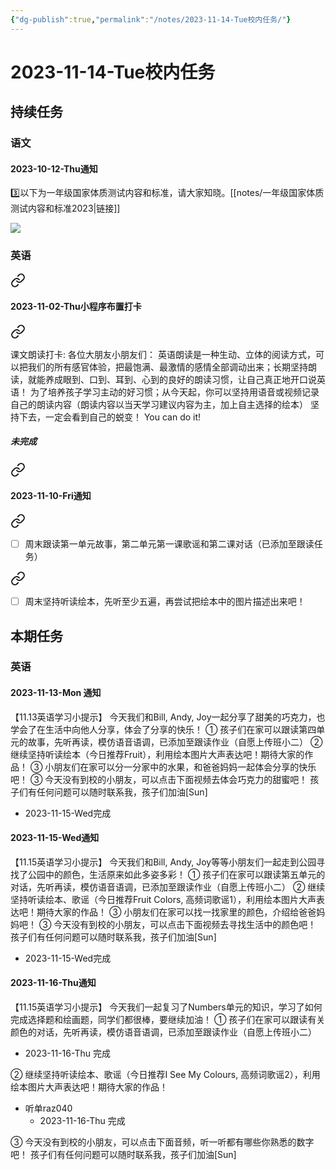 ```yaml
---
{"dg-publish":true,"permalink":"/notes/2023-11-14-Tue校内任务/"}
---
```



# 2023-11-14-Tue校内任务
## 持续任务
### 语文
#### 2023-10-12-Thu通知

<div class="transclusion internal-embed is-loaded"><div class="markdown-embed">



3️⃣以下为一年级国家体质测试内容和标准，请大家知晓。[[notes/一年级国家体质测试内容和标准2023\|链接]] 

</div></div>

![](https://i.postimg.cc/MHzsR1hz/mmexport1697117476792.jpg)
### 英语

<div class="transclusion internal-embed is-loaded"><a class="markdown-embed-link" href="/notes/202310311910/#767ee4" aria-label="Open link"><svg xmlns="http://www.w3.org/2000/svg" width="24" height="24" viewBox="0 0 24 24" fill="none" stroke="currentColor" stroke-width="2" stroke-linecap="round" stroke-linejoin="round" class="svg-icon lucide-link"><path d="M10 13a5 5 0 0 0 7.54.54l3-3a5 5 0 0 0-7.07-7.07l-1.72 1.71"></path><path d="M14 11a5 5 0 0 0-7.54-.54l-3 3a5 5 0 0 0 7.07 7.07l1.71-1.71"></path></svg></a><div class="markdown-embed">



#### 2023-11-02-Thu小程序布置打卡

</div></div>


<div class="transclusion internal-embed is-loaded"><a class="markdown-embed-link" href="/notes/202310311910/#8eadcc" aria-label="Open link"><svg xmlns="http://www.w3.org/2000/svg" width="24" height="24" viewBox="0 0 24 24" fill="none" stroke="currentColor" stroke-width="2" stroke-linecap="round" stroke-linejoin="round" class="svg-icon lucide-link"><path d="M10 13a5 5 0 0 0 7.54.54l3-3a5 5 0 0 0-7.07-7.07l-1.72 1.71"></path><path d="M14 11a5 5 0 0 0-7.54-.54l-3 3a5 5 0 0 0 7.07 7.07l1.71-1.71"></path></svg></a><div class="markdown-embed">



课文朗读打卡:
各位大朋友小朋友们：
      英语朗读是一种生动、立体的阅读方式，可以把我们的所有感官体验，把最饱满、最激情的感情全部调动出来；长期坚持朗读，就能养成眼到、口到、耳到、心到的良好的朗读习惯，让自己真正地开口说英语！
为了培养孩子学习主动的好习惯；从今天起，你可以坚持用语音或视频记录自己的朗读内容（朗读内容以当天学习建议内容为主，加上自主选择的绘本）
坚持下去，一定会看到自己的蜕变！
You can do it! 

</div></div>

##### 未完成

<div class="transclusion internal-embed is-loaded"><a class="markdown-embed-link" href="/notes/202311071459/#8344f8" aria-label="Open link"><svg xmlns="http://www.w3.org/2000/svg" width="24" height="24" viewBox="0 0 24 24" fill="none" stroke="currentColor" stroke-width="2" stroke-linecap="round" stroke-linejoin="round" class="svg-icon lucide-link"><path d="M10 13a5 5 0 0 0 7.54.54l3-3a5 5 0 0 0-7.07-7.07l-1.72 1.71"></path><path d="M14 11a5 5 0 0 0-7.54-.54l-3 3a5 5 0 0 0 7.07 7.07l1.71-1.71"></path></svg></a><div class="markdown-embed">



#### 2023-11-10-Fri通知

</div></div>


<div class="transclusion internal-embed is-loaded"><a class="markdown-embed-link" href="/notes/202311071459/#ee26ea" aria-label="Open link"><svg xmlns="http://www.w3.org/2000/svg" width="24" height="24" viewBox="0 0 24 24" fill="none" stroke="currentColor" stroke-width="2" stroke-linecap="round" stroke-linejoin="round" class="svg-icon lucide-link"><path d="M10 13a5 5 0 0 0 7.54.54l3-3a5 5 0 0 0-7.07-7.07l-1.72 1.71"></path><path d="M14 11a5 5 0 0 0-7.54-.54l-3 3a5 5 0 0 0 7.07 7.07l1.71-1.71"></path></svg></a><div class="markdown-embed">



- [ ] 周末跟读第一单元故事，第二单元第一课歌谣和第二课对话（已添加至跟读任务） 

</div></div>


<div class="transclusion internal-embed is-loaded"><a class="markdown-embed-link" href="/notes/202311071459/#ff8451" aria-label="Open link"><svg xmlns="http://www.w3.org/2000/svg" width="24" height="24" viewBox="0 0 24 24" fill="none" stroke="currentColor" stroke-width="2" stroke-linecap="round" stroke-linejoin="round" class="svg-icon lucide-link"><path d="M10 13a5 5 0 0 0 7.54.54l3-3a5 5 0 0 0-7.07-7.07l-1.72 1.71"></path><path d="M14 11a5 5 0 0 0-7.54-.54l-3 3a5 5 0 0 0 7.07 7.07l1.71-1.71"></path></svg></a><div class="markdown-embed">



- [ ] 周末坚持听读绘本，先听至少五遍，再尝试把绘本中的图片描述出来吧！ 

</div></div>


## 本期任务
### 英语
#### 2023-11-13-Mon 通知
【11.13英语学习小提示】
今天我们和Bill, Andy, Joy一起分享了甜美的巧克力，也学会了在生活中向他人分享，体会了分享的快乐！
① 孩子们在家可以跟读第四单元的故事，先听再读，模仿语音语调，已添加至跟读作业（自愿上传班小二）
② 继续坚持听读绘本（今日推荐Fruit），利用绘本图片大声表达吧！期待大家的作品！
③ 小朋友们在家可以分一分家中的水果，和爸爸妈妈一起体会分享的快乐吧！
③ 今天没有到校的小朋友，可以点击下面视频去体会巧克力的甜蜜吧！
孩子们有任何问题可以随时联系我，孩子们加油[Sun]
- 2023-11-15-Wed完成
#### 2023-11-15-Wed通知
【11.15英语学习小提示】
今天我们和Bill, Andy, Joy等等小朋友们一起走到公园寻找了公园中的颜色，生活原来如此多姿多彩！
① 孩子们在家可以跟读第五单元的对话，先听再读，模仿语音语调，已添加至跟读作业（自愿上传班小二）
② 继续坚持听读绘本、歌谣（今日推荐Fruit Colors, 高频词歌谣1），利用绘本图片大声表达吧！期待大家的作品！
③ 小朋友们在家可以找一找家里的颜色，介绍给爸爸妈妈吧！
③ 今天没有到校的小朋友，可以点击下面视频去寻找生活中的颜色吧！
孩子们有任何问题可以随时联系我，孩子们加油[Sun]
- 2023-11-15-Wed完成
#### 2023-11-16-Thu通知
【11.15英语学习小提示】
今天我们一起复习了Numbers单元的知识，学习了如何完成选择题和绘画题，同学们都很棒，要继续加油！
① 孩子们在家可以跟读有关颜色的对话，先听再读，模仿语音语调，已添加至跟读作业（自愿上传班小二）
- 2023-11-16-Thu 完成

② 继续坚持听读绘本、歌谣（今日推荐I See My Colours, 高频词歌谣2），利用绘本图片大声表达吧！期待大家的作品！

 - 听单raz040
 	- 2023-11-16-Thu 完成

③ 今天没有到校的小朋友，可以点击下面音频，听一听都有哪些你熟悉的数字吧！
孩子们有任何问题可以随时联系我，孩子们加油[Sun]